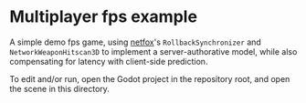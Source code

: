 # Multiplayer fps example

A simple demo fps game, using [netfox]'s `RollbackSynchronizer` and
`NetworkWeaponHitscan3D` to implement a server-authorative model, while also
compensating for latency with client-side prediction.

To edit and/or run, open the Godot project in the repository root, and open the
scene in this directory.

[netfox]: ../addons/netfox
